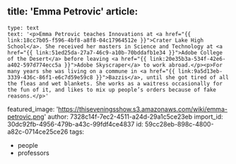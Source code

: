 title: 'Emma Petrovic'
article:
  -
    type: text
    text: '<p>Emma Petrovic teaches Innovations at <a href="{{ link:18cc7b05-f596-4bf8-a8f8-04c17964512e }}">Crater Lake High School</a>. She received her masters in Science and Technology at <a href="{{ link:51ed25da-27a7-46c9-a10b-70bddafb1e34 }}">Adobe College of the Desert</a> before leaving <a href="{{ link:20e35b3a-534f-42e6-a402-597d774ecc5a }}">Adobe Skyscraper</a> to work abroad.</p><p>For many years she was living on a commune in <a href="{{ link:9a5d13eb-3339-436c-86f1-e6c7d59e59c8 }}">Bazzis</a>, until she got tired of all the fleas and wet blankets. She works as a waitress occasionally for the fun of it, and likes to mix up people’s orders because of fake reasons.</p>'
featured_image: 'https://thiseveningsshow.s3.amazonaws.com/wiki/emma-petrovic.png'
author: 7328c14f-7ec2-4511-a24d-29a1c5ce23eb
import_id: 30dc92fb-4956-479b-a43c-99fdf4ce4837
id: 59cc28eb-898c-4800-a82c-0714ce25ce26
tags:
  - people
  - professors
